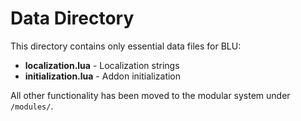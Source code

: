 # Data Directory

This directory contains only essential data files for BLU:

- **localization.lua** - Localization strings
- **initialization.lua** - Addon initialization

All other functionality has been moved to the modular system under `/modules/`.